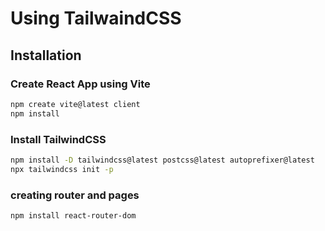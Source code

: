 # Using TailwaindCSS

## Installation
### Create React App using Vite
```bash
npm create vite@latest client
npm install
```

### Install TailwindCSS
```bash
npm install -D tailwindcss@latest postcss@latest autoprefixer@latest
npx tailwindcss init -p
```

### creating router and pages
```bash
npm install react-router-dom
```
